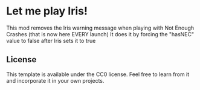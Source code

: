 # Let me play Iris!

This mod removes the Iris warning message when playing with Not Enough Crashes (that is now here EVERY launch)
It does it by forcing the "hasNEC" value to false after Iris sets it to true

## License

This template is available under the CC0 license. Feel free to learn from it and incorporate it in your own projects.
